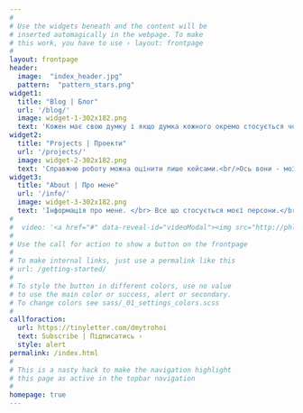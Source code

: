 ```yaml
---
#
# Use the widgets beneath and the content will be
# inserted automagically in the webpage. To make
# this work, you have to use › layout: frontpage
#
layout: frontpage
header:
  image:  "index_header.jpg"
  pattern:  "pattern_stars.png"
widget1:
  title: "Blog | Блог"
  url: '/blog/'
  image: widget-1-302x182.png
  text: 'Кожен має свою думку і якщо думка кожного окремо стосується чогось більш персонального - вона має бути виражена.<br/> Це саме про це.'
widget2:
  title: "Projects | Проекти"
  url: '/projects/'
  image: widget-2-302x182.png
  text: 'Справжню роботу можна оцінити лише кейсами.<br/>Ось вони - мої кейси.<br/><i>Звісно, стосується відкритих для доступу</i>'
widget3:
  title: "About | Про мене"
  url: '/info/'
  image: widget-3-302x182.png
  text: 'Інформація про мене. </br> Все що стосується моєї персони.</br>Що почитати мого, що подивитись мого, що цікавого про мене є.</br>'
#
#  video: '<a href="#" data-reveal-id="videoModal"><img src="http://phlow.github.io/feeling-responsive/images/start-video-feeling-responsive-302x182.jpg" width="302" height="182" alt=""/></a>'
#
# Use the call for action to show a button on the frontpage
#
# To make internal links, just use a permalink like this
# url: /getting-started/
#
# To style the button in different colors, use no value
# to use the main color or success, alert or secondary.
# To change colors see sass/_01_settings_colors.scss
#
callforaction:
  url: https://tinyletter.com/dmytrohoi
  text: Subscribe | Підписатись ›
  style: alert
permalink: /index.html
#
# This is a nasty hack to make the navigation highlight
# this page as active in the topbar navigation
#
homepage: true
---
```


<!-- <div id="videoModal" class="reveal-modal large" data-reveal="">
  <div class="flex-video widescreen vimeo" style="display: block;">
    <iframe width="1280" height="720" src="https://www.youtube.com/embed/3b5zCFSmVvU" frameborder="0" allowfullscreen></iframe>
  </div>
  <a class="close-reveal-modal">&#215;</a>
</div> -->
